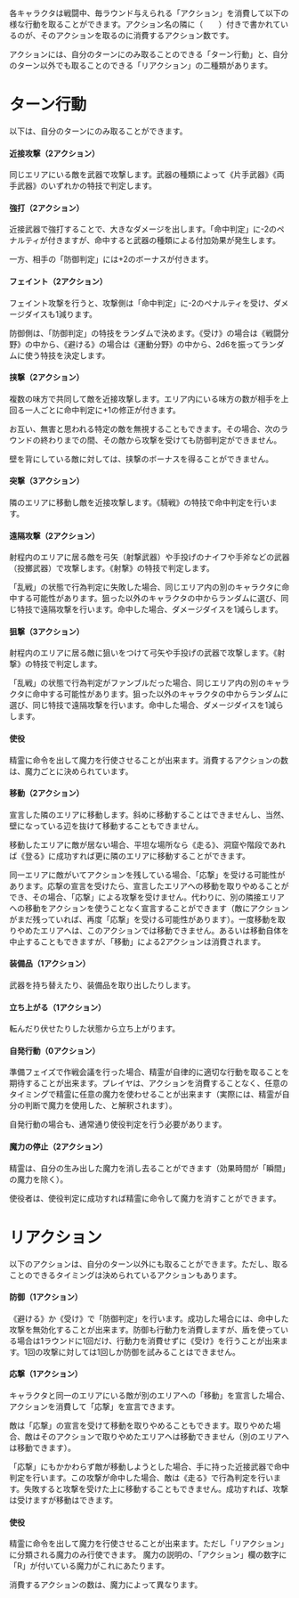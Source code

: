 各キャラクタは戦闘中、毎ラウンド与えられる「アクション」を消費して以下の様な行動を取ることができます。アクション名の隣に（　　）付きで書かれているのが、そのアクションを取るのに消費するアクション数です。

アクションには、自分のターンにのみ取ることのできる「ターン行動」と、自分のターン以外でも取ることのできる「リアクション」の二種類があります。

# ターン行動

以下は、自分のターンにのみ取ることができます。

#### 近接攻撃（2アクション）

同じエリアにいる敵を武器で攻撃します。武器の種類によって《片手武器》《両手武器》のいずれかの特技で判定します。

#### 強打（2アクション）

近接武器で強打することで、大きなダメージを出します。「命中判定」に-2のペナルティが付きますが、命中すると武器の種類による付加効果が発生します。

一方、相手の「防御判定」には+2のボーナスが付きます。

#### フェイント（2アクション）

フェイント攻撃を行うと、攻撃側は「命中判定」に-2のペナルティを受け、ダメージダイスも1減ります。

防御側は、「防御判定」の特技をランダムで決めます。《受け》の場合は《戦闘分野》の中から、《避ける》の場合は《運動分野》の中から、2d6を振ってランダムに使う特技を決定します。

#### 挟撃（2アクション）

複数の味方で共同して敵を近接攻撃します。エリア内にいる味方の数が相手を上回る一人ごとに命中判定に+1の修正が付きます。

お互い、無害と思われる特定の敵を無視することもできます。その場合、次のラウンドの終わりまでの間、その敵から攻撃を受けても防御判定ができません。

壁を背にしている敵に対しては、挟撃のボーナスを得ることができません。

#### 突撃（3アクション）

隣のエリアに移動し敵を近接攻撃します。《騎戦》の特技で命中判定を行います。

#### 遠隔攻撃（2アクション）

射程内のエリアに居る敵を弓矢（射撃武器）や手投げのナイフや手斧などの武器（投擲武器）で攻撃します。《射撃》の特技で判定します。

「乱戦」の状態で行為判定に失敗した場合、同じエリア内の別のキャラクタに命中する可能性があります。狙った以外のキャラクタの中からランダムに選び、同じ特技で遠隔攻撃を行います。命中した場合、ダメージダイスを1減らします。

#### 狙撃（3アクション）

射程内のエリアに居る敵に狙いをつけて弓矢や手投げの武器で攻撃します。《射撃》の特技で判定します。

「乱戦」の状態で行為判定がファンブルだった場合、同じエリア内の別のキャラクタに命中する可能性があります。狙った以外のキャラクタの中からランダムに選び、同じ特技で遠隔攻撃を行います。命中した場合、ダメージダイスを1減らします。

#### 使役

精霊に命令を出して魔力を行使させることが出来ます。消費するアクションの数は、魔力ごとに決められています。

#### 移動（2アクション）

宣言した隣のエリアに移動します。斜めに移動することはできませんし、当然、壁になっている辺を抜けて移動することもできません。

移動したエリアに敵が居ない場合、平坦な場所なら《走る》、洞窟や階段であれば《登る》に成功すれば更に隣のエリアに移動することができます。

同一エリアに敵がいてアクションを残している場合、「応撃」を受ける可能性があります。応撃の宣言を受けたら、宣言したエリアへの移動を取りやめることができ、その場合、「応撃」による攻撃を受けません。代わりに、別の隣接エリアへの移動をアクションを使うことなく宣言することができます（敵にアクションがまだ残っていれば、再度「応撃」を受ける可能性があります）。一度移動を取りやめたエリアへは、このアクションでは移動できません。あるいは移動自体を中止することもできますが、「移動」による2アクションは消費されます。

#### 装備品（1アクション）

武器を持ち替えたり、装備品を取り出したりします。

#### 立ち上がる（1アクション）

転んだり伏せたりした状態から立ち上がります。

#### 自発行動（0アクション）

準備フェイズで作戦会議を行った場合、精霊が自律的に適切な行動を取ることを期待することが出来ます。プレイヤは、アクションを消費することなく、任意のタイミングで精霊に任意の魔力を使わせることが出来ます（実際には、精霊が自分の判断で魔力を使用した、と解釈されます）。

自発行動の場合も、通常通り使役判定を行う必要があります。

#### 魔力の停止（2アクション）

精霊は、自分の生み出した魔力を消し去ることができます（効果時間が「瞬間」の魔力を除く）。

使役者は、使役判定に成功すれば精霊に命令して魔力を消すことができます。

# リアクション

以下のアクションは、自分のターン以外にも取ることができます。ただし、取ることのできるタイミングは決められているアクションもあります。

#### 防御（1アクション）

《避ける》か《受け》で「防御判定」を行います。成功した場合には、命中した攻撃を無効化することが出来ます。防御も行動力を消費しますが、盾を使っている場合は1ラウンドに1回だけ、行動力を消費せずに《受け》を行うことが出来ます。1回の攻撃に対しては1回しか防御を試みることはできません。

#### 応撃（1アクション）

キャラクタと同一のエリアにいる敵が別のエリアへの「移動」を宣言した場合、アクションを消費して「応撃」を宣言できます。

敵は「応撃」の宣言を受けて移動を取りやめることもできます。取りやめた場合、敵はそのアクションで取りやめたエリアへは移動できません（別のエリアへは移動できます）。

「応撃」にもかかわらず敵が移動しようとした場合、手に持った近接武器で命中判定を行います。この攻撃が命中した場合、敵は《走る》で行為判定を行います。失敗すると攻撃を受けた上に移動することもできません。成功すれば、攻撃は受けますが移動はできます。

#### 使役

精霊に命令を出して魔力を行使させることが出来ます。ただし「リアクション」に分類される魔力のみ行使できます。
魔力の説明の、「アクション」欄の数字に「R」が付いている魔力がこれにあたります。

消費するアクションの数は、魔力によって異なります。
